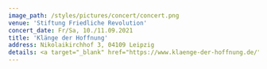 ```yaml
---
image_path: /styles/pictures/concert/concert.png
venue: 'Stiftung Friedliche Revolution'
concert_date: Fr/Sa, 10./11.09.2021
title: 'Klänge der Hoffnung'
address: Nikolaikirchhof 3, 04109 Leipzig
details: <a target="_blank" href="https://www.klaenge-der-hoffnung.de/">Weitere Informationen und Tickets hier!</a>
---
```

